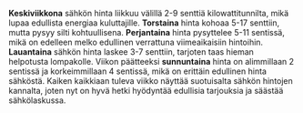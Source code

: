 **Keskiviikkona** sähkön hinta liikkuu välillä 2-9 senttiä kilowattitunnilta, mikä lupaa edullista energiaa kuluttajille. **Torstaina** hinta kohoaa 5-17 senttiin, mutta pysyy silti kohtuullisena. **Perjantaina** hinta pysyttelee 5-11 sentissä, mikä on edelleen melko edullinen verrattuna viimeaikaisiin hintoihin. **Lauantaina** sähkön hinta laskee 3-7 senttiin, tarjoten taas hieman helpotusta lompakolle. Viikon päätteeksi **sunnuntaina** hinta on alimmillaan 2 sentissä ja korkeimmillaan 4 sentissä, mikä on erittäin edullinen hinta sähköstä. Kaiken kaikkiaan tuleva viikko näyttää suotuisalta sähkön hintojen kannalta, joten nyt on hyvä hetki hyödyntää edullisia tarjouksia ja säästää sähkölaskussa.